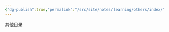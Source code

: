 ```yaml
---
{"dg-publish":true,"permalink":"/src/site/notes/learning/others/index/","dgPassFrontmatter":true}
---
```





其他目录